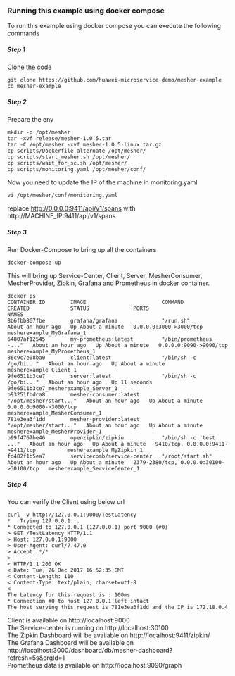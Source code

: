 ### Running this example using docker compose

To run this example using docker compose you can execute the following commands

##### Step 1
Clone the code
```
git clone https://github.com/huawei-microservice-demo/mesher-example
cd mesher-example
```
##### Step 2
Prepare the env
```
mkdir -p /opt/mesher
tar -xvf release/mesher-1.0.5.tar
tar -C /opt/mesher -xvf mesher-1.0.5-linux.tar.gz
cp scripts/Dockerfile-alternate /opt/mesher/
cp scripts/start_mesher.sh /opt/mesher/
cp scripts/wait_for_sc.sh /opt/mesher/
cp scripts/monitoring.yaml /opt/mesher/conf/
```
Now you need to update the IP of the machine in monitoring.yaml
```
vi /opt/mesher/conf/monitoring.yaml
```
replace http://0.0.0.0:9411/api/v1/spans with http://MACHINE_IP:9411/api/v1/spans  


##### Step 3
Run Docker-Compose to bring up all the containers
```
docker-compose up
```
This will bring up Service-Center, Client, Server, MesherConsumer, MesherProvider, Zipkin, Grafana and Prometheus in docker container.

```
docker ps
CONTAINER ID        IMAGE                        COMMAND                  CREATED             STATUS              PORTS                                     NAMES
8b6fbb867fbe        grafana/grafana              "/run.sh"                About an hour ago   Up About a minute   0.0.0.0:3000->3000/tcp                    mesherexample_MyGrafana_1
64807af12545        my-prometheus:latest         "/bin/prometheus -..."   About an hour ago   Up About a minute   0.0.0.0:9090->9090/tcp                    mesherexample_MyPrometheus_1
86c9c7e08ba0        client:latest                "/bin/sh -c /go/bi..."   About an hour ago   Up About a minute                                             mesherexample_Client_1
9fe6511b3ce7        server:latest                "/bin/sh -c /go/bi..."   About an hour ago   Up 11 seconds                                                 9fe6511b3ce7_mesherexample_Server_1
b93251fbdca8        mesher-consumer:latest       "/opt/mesher/start..."   About an hour ago   Up About a minute   0.0.0.0:9000->3000/tcp                    mesherexample_MesherConsumer_1
781e3ea3f1dd        mesher-provider:latest       "/opt/mesher/start..."   About an hour ago   Up About a minute                                             mesherexample_MesherProvider_1
b99f4767be46        openzipkin/zipkin            "/bin/sh -c 'test ..."   About an hour ago   Up About a minute   9410/tcp, 0.0.0.0:9411->9411/tcp          mesherexample_MyZipkin_1
fd482f1b5ea7        servicecomb/service-center   "/root/start.sh"         About an hour ago   Up About a minute   2379-2380/tcp, 0.0.0.0:30100->30100/tcp   mesherexample_ServiceCenter_1

```

##### Step 4
You can verify the Client using below url
```
curl -v http://127.0.0.1:9000/TestLatency
*   Trying 127.0.0.1...
* Connected to 127.0.0.1 (127.0.0.1) port 9000 (#0)
> GET /TestLatency HTTP/1.1
> Host: 127.0.0.1:9000
> User-Agent: curl/7.47.0
> Accept: */*
> 
< HTTP/1.1 200 OK
< Date: Tue, 26 Dec 2017 16:52:35 GMT
< Content-Length: 110
< Content-Type: text/plain; charset=utf-8
< 
The Latency for this request is : 100ms
* Connection #0 to host 127.0.0.1 left intact
The host serving this request is 781e3ea3f1dd and the IP is 172.18.0.4
```
Client is available on http://localhost:9000  
The Service-center is running on http://localhost:30100  
The Zipkin Dashboard will be available on http://localhost:9411/zipkin/  
The Grafana Dashboard will be available on http://localhost:3000/dashboard/db/mesher-dashboard?refresh=5s&orgId=1  
Prometheus data is available on http://localhost:9090/graph


